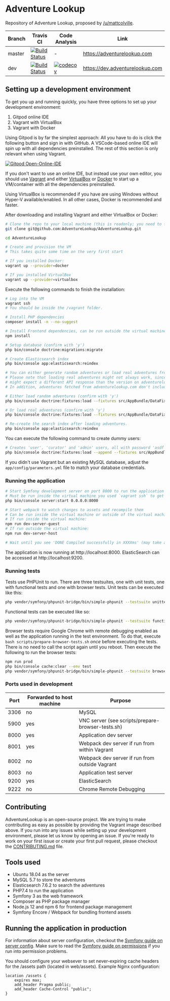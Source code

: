 # Adventure Lookup

Repository of Adventure Lookup, proposed by [/u/mattcolville](https://www.reddit.com/user/mattcolville).

| Branch | Travis CI                                        | Code Analysis                          | Link                            |
| ------ | ------------------------------------------------ | -------------------------------------- | ------------------------------- |
| master | [![Build Status][travis-svg-master]][travis-url] | -                                      | https://adventurelookup.com     |
| dev    | [![Build Status][travis-svg-dev]][travis-url]    | [![codecov][codecov-svg]][codecov-url] | https://dev.adventurelookup.com |

[travis-url]:        https://travis-ci.org/AdventureLookup/AdventureLookup
[travis-svg-master]: https://travis-ci.org/AdventureLookup/AdventureLookup.svg?branch=master
[travis-svg-dev]:    https://travis-ci.org/AdventureLookup/AdventureLookup.svg?branch=dev

[codecov-url]: https://codecov.io/gh/AdventureLookup/AdventureLookup
[codecov-svg]: https://codecov.io/gh/AdventureLookup/AdventureLookup/branch/dev/graph/badge.svg

## Setting up a development environment



To get you up and running quickly, you have three options to set up your development environment:

1. Gitpod online IDE
2. Vagrant with VirtualBox
3. Vagrant with Docker

Using Gitpod is by far the simplest approach: All you have to do is click the following button and sign in with GitHub. A VSCode-based online IDE will spin up with all dependencies preinstalled. The rest of this section is only relevant when using Vagrant.

[![Gitpod Open-Online-IDE](https://img.shields.io/badge/Gitpod-Open--Online--IDE-blue?logo=gitpod)](https://gitpod.io/#https://github.com/AdventureLookup/AdventureLookup)

If you don't want to use an online IDE, but instead use your own editor, you should use [Vagrant](https://vagrantup.com) and either [VirtualBox](https://virtualbox.org) or [Docker](https://www.docker.com/) to start up a VM/container with all the dependencies preinstalled.

Using VirtualBox is recommended if you have are using Windows without Hyper-V available/enabled. In all other cases, Docker is recommended and faster.

After downloading and installing Vagrant and either VirtualBox or Docker:

```bash
# Clone the repo to your local machine (this is readonly; you need to fork if you want write)
git clone git@github.com:AdventureLookup/AdventureLookup.git

cd AdventureLookup

# Create and provision the VM
# This takes quite some time on the very first start

# If you installed Docker:
vagrant up --provider=docker

# If you installed VirtualBox
vagrant up --provider=virtualbox
```

Execute the following commands to finish the installation:
```bash
# Log into the VM
vagrant ssh
# You should be inside the /vagrant folder.

# Install PHP dependencies
composer install -n --no-suggest

# Install Frontend dependencies, can be run outside the virtual machine
npm install

# Setup database (confirm with 'y')
php bin/console doctrine:migrations:migrate

# Create Elasticsearch index
php bin/console app:elasticsearch:reindex

# You can either generate random adventures or load real adventures from adventurelookup.com.
# Please note that loading real adventures might not always work, since the development version
# might expect a different API response than the version on adventurelookup.com provides.
# In addition, adventures fetched from adventurelookup.com don't include change requests or reviews.

# Either load random adventures (confirm with 'y')
php bin/console doctrine:fixtures:load --fixtures src/AppBundle/DataFixtures/ORM/RandomAdventureData.php

# Or load real adventures (confirm with 'y')
php bin/console doctrine:fixtures:load --fixtures src/AppBundle/DataFixtures/ORM/RealAdventureData.php

# Re-create the search index after loading adventures.
php bin/console app:elasticsearch:reindex
```

You can execute the following command to create dummy users:
```bash
# Creates 'user', 'curator' and 'admin' users, all with password 'asdf'
php bin/console doctrine:fixtures:load --append --fixtures src/AppBundle/DataFixtures/ORM/TestUserData.php
```

If you didn't use Vagrant but an existing MySQL database, adjust the `app/config/parameters.yml` file to match your database credentials.

### Running the application

```bash
# Start Symfony development server on port 8000 to run the application
# Must be run inside the virtual machine you used `vagrant ssh` to get into earlier
php bin/console server:start 0.0.0.0:8000

# Start webpack to watch changes to assets and recompile them
# Can be run inside the virtual machine or outside of the virtual machine
# If run inside the virtual machine:
npm run dev-server-guest
# If run outside the virtual machine:
npm run dev-server-host

# Wait until you see 'DONE Compiled successfully in XXXXms' (may take a few seconds)
```

The application is now running at http://localhost:8000.
ElasticSearch can be accessed at http://localhost:9200.

### Running tests

Tests use PHPUnit to run. There are three testsuites, one with unit tests, one with functional tests
and one with browser tests.
Unit tests can be executed like this:
```bash
php vendor/symfony/phpunit-bridge/bin/simple-phpunit --testsuite unittests
```
Functional tests can be executed like so:
```bash
php vendor/symfony/phpunit-bridge/bin/simple-phpunit --testsuite functional
```
Browser tests require Google Chrome with remote debugging enabled as well as the application running in the test environment.
To do that, execute `bash scripts/prepare-browser-tests.sh` *once* before executing the tests. There is no
need to call the script again until you reboot. Then execute the following to run the browser tests:
```bash
npm run prod
php bin/console cache:clear --env test
php vendor/symfony/phpunit-bridge/bin/simple-phpunit --testsuite browser
```

### Ports used in development

| Port | Forwarded to host machine | Purpose                                           |
|------|---------------------------|---------------------------------------------------|
| 3306 | no                        | MySQL                                             |
| 5900 | yes                       | VNC server (see scripts/prepare-browser-tests.sh) |
| 8000 | yes                       | Application dev server                            |
| 8001 | yes                       | Webpack dev server if run from within Vagrant     |
| 8002 | no                        | Webpack dev server if run from outside Vagrant    |
| 8003 | no                        | Application test server                           |
| 9200 | yes                       | ElasticSearch                                     |
| 9222 | no                        | Chrome Remote Debugging                           |

## Contributing

AdventureLookup is an open-source project. We are trying to make contributing as easy
as possible by providing the Vagrant image described above. If you run into any issues
while setting up your development environment, please let us know by opening an issue.
If you're ready to work on your first issue or create your first pull request, please
checkout the [CONTRIBUTING.md](CONTRIBUTING.md) file.

## Tools used

- Ubuntu 18.04 as the server
- MySQL 5.7 to store the adventures
- Elasticsearch 7.6.2 to search the adventures
- PHP7.4 to run the application
- Symfony 3 as the web framework
- Composer as PHP package manager
- Node.js 12 and npm 6 for frontend package management
- Symfony Encore / Webpack for bundling frontend assets

## Running the application in production

For information about server configuration, checkout the [Symfony guide on server config](https://symfony.com/doc/current/setup/web_server_configuration.html).
Make sure to read the [Symfony guide on permissions](https://symfony.com/doc/current/setup/file_permissions.html) if you run into permission problems.

You should configure your websever to set never-expiring cache headers for
the /assets path (located in web/assets). Example Nginx configuration:

```nginx
location /assets {
    expires max;
    add_header Pragma public;
    add_header Cache-Control "public";
}
```